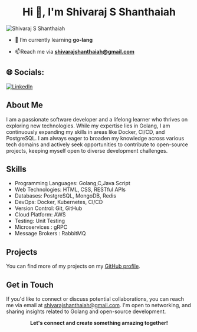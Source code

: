 <h1 align="center">Hi 👋, I'm Shivaraj S Shanthaiah</h1>
<!-- <h3 align="center">A passionate Go-lang developer</h3> -->

<p align="left"> <img src="https://komarev.com/ghpvc/?username=shivarajashanthaiah&label=Profile%20views&color=0e75b6&style=flat" alt="Shivaraj S Shanthaiah" /> </p>

- 🌱 I’m currently learning **go-lang**

- 📫Reach me via **shivarajshanthaiah@gmail.com**
## 🌐 Socials:
 [![LinkedIn](https://img.shields.io/badge/-LinkedIn-0077B5?style=for-the-badge&logo=linkedin&logoColor=white)](https://www.linkedin.com/in/shivaraj-s-s-7610372a9)

 ## About Me
 I am a passionate software developer and a lifelong learner who thrives on exploring new technologies. While my expertise lies in Golang, I am continuously expanding my skills in areas like Docker, CI/CD, and PostgreSQL. I am always eager to broaden my knowledge across various tech domains and actively seek opportunities to contribute to open-source projects, keeping myself open to diverse development challenges.

## Skills

- Programming Languages: Golang,C,Java Script
- Web Technologies: HTML, CSS, RESTful APIs
- Databases: PostgreSQL, MongoDB, Redis
- DevOps: Docker, Kubernetes, CI/CD
- Version Control: Git, GitHub
- Cloud Platform: AWS
- Testing: Unit Testing
- Microservices : gRPC
- Message Brokers : RabbitMQ

## Projects

You can find more of my projects on my [GitHub profile](https://github.com/shivarajshanthaiah).

## Get in Touch

If you'd like to connect or discuss potential collaborations, you can reach me via email at [shivarajshanthaiah@gmail.com](mailto:shivarajshanthaiah@gmail.com). I'm open to networking, and sharing insights related to Golang and open-source development.

<p align="center">
  <strong>Let's connect and create something amazing together!</strong>
</p>

###
